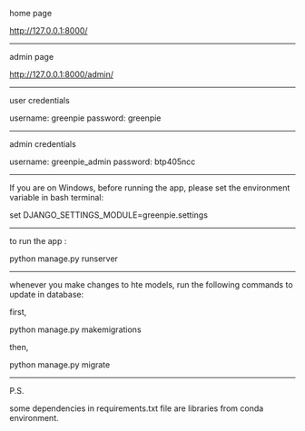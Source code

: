 home page

http://127.0.0.1:8000/

---

admin page

http://127.0.0.1:8000/admin/

---

user credentials

username: greenpie
password: greenpie

---

admin credentials

username: greenpie_admin
password: btp405ncc

---

If you are on Windows, before running the app, please set the environment variable in bash terminal:

set DJANGO_SETTINGS_MODULE=greenpie.settings

---

to run the app :

python manage.py runserver

---

whenever you make changes to hte models, run the following commands to update in database:

first,

python manage.py makemigrations

then,

python manage.py migrate

---

P.S.

some dependencies in requirements.txt file are libraries from conda environment.
